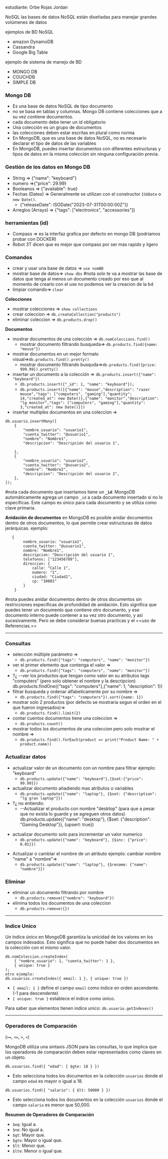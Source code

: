 estudiante:  Orbe Rojas Jordan 

NoSQL
las bases de datos NoSQL están diseñadas para manejar grandes volúmenes de datos

ejemplos de BD NoSQL 
- amazon DynamoDB
- Cassandra
- Google Big Table

ejemplo de sistema de manejo de BD 
- MONGO DB
- COUCHDB
- SIMPLE DB 


### Mongo DB 
- Es una base de datos NoSQL de tipo documento
- no se basa en tablas y columnas. Mongo DB contiene colecciones que a su vez contiene documentos. 
- cada documento debe tener un id obligatorio 
- Una colección es un grupo de documentos 
- las colecciones deben estar escritas en plural como norma
- En MongoDB, que es una base de datos NoSQL, no es necesario declarar el tipo de datos de las variables
- En MongoDB, puedes insertar documentos con diferentes estructuras y tipos de datos en la misma colección sin ninguna configuración previa.

### Gestión de los datos en Mongo DB
- String => {"name": "keyboard"}
- numero =>{"price": 29.99} 
- Booleanos => {"available": true}
- Fechas (Dates) => Generalmente se utilizan con el constructor `ISODate` o `new Date()`.
	- {"releaseDate": ISODate("2023-07-31T00:00:00Z")}
- Arreglos (Arrays) => {"tags": ["electronics", "accessories"]}


### herramientas (id)
- Compass => es la interfaz grafica por defecto en mongo DB (podriamos probar con DOCKER)
- Robot 3T dicen que es mejor que compass por ser mas rapido y ligero

### Comandos


- crear y usar una base de datos => `use nomBD`
- mostrar base de datos=> `show dbs` #nota solo te va  a mostrar las base de datos que tenga al menos un documento creado por eso que al momento de crearlo con el use no podemos ver la creacion de la bd 
- limpiar comando=> `clear`


**Colecciones** 
- mostrar colecciones => `show collections`
- crear coleccion => `db.createCollection("products")`
- eliminar coleccion => `db.products.drop()`

**Documentos**
- mostrar documentos de una colección => `db.nomColeccions.find()`
	- mostrar documento filtrando busqueda=> `db.products.find({name: "mouse"})`
- mostrar documentos en un mejor formato visual=>`db.products.find().pretty()`
	- mostrar documento filtrando busquda=>`db.products.find({price: 999.99}).pretty()`
- insertar un documento a la colección => `db.products.insert({"name": "keyboard"})`
	- `db.products.insert({"_id": 1, "name": "keyboard"});`
	- `db.products.insert([{"name": "mouse","description": "razer mouse","tags": ["computers", "gaming"],"quantity": 14,"created_at": new Date()},{"name": "monitor","description": "lg monitor","tags": ["computers", "gaming"],"quantity": 3,"created_at": new Date()}])`
- insertar multiples documentos en una coleccion => 
```
db.usuario.insertMany([
    {
        "nombre_usuario": "usuario1",
        "cuenta_twitter": "@usuario1",
        "nombre": "Nombre1",
        "descripcion": "Descripción del usuario 1",
      
    },
    {
        "nombre_usuario": "usuario2",
        "cuenta_twitter": "@usuario2",
        "nombre": "Nombre2",
        "descripcion": "Descripción del usuario 2",
    },
]);
```

#nota cada documento que insertamos tiene un **`_id`**: MongoDB automáticamente agrega un campo `_id` a cada documento insertado si no lo especificas. Este campo es único para cada documento y se utiliza como clave primaria.
 
**Anidación de documentos** 
en MongoDB es posible anidar documentos dentro de otros documentos, lo que permite crear estructuras de datos jerárquicas.
ejemplo:
```
   {
        nombre_usuario: "usuario1",
        cuenta_twitter: "@usuario1",
        nombre: "Nombre1",
        descripcion: "Descripción del usuario 1",
        telefonos: ["123456789"],
        direccion: {
            calle: "Calle 1",
            numero: "1",
            ciudad: "Ciudad1",
            cp: "10001"
        }
    }
```
#nota puedes anidar documentos dentro de otros documentos sin restricciones específicas de profundidad de anidación. Esto significa que puedes tener un documento que contiene otro documento, y ese documento interno puede contener a su vez otro documento, y así sucesivamente. Pero se debe considerar buenas practicas y el ==uso de Referencias.== 


---

### Consultas 
- selección múltiple parámetro =>  
	- `db.products.find({"tags": "computers", "name": "monitor"})`
- ver el primer elemento que contenga el valor =>  
	- `db.products.find({"tags": "computers", "name": "monitor"})`
- ?¿ --ver los productos que tengan como valor en su atributos tags "computers" (pero solo obtener el nombre y la descripcion)
db.products.findOne({"tags": "computers"},{"name": 1, "description": 1})
- filtrar busqueda y ordenar alfabeticamente por su nombre =>  
	- `db.products.find({"tags": "computers"}).sort({name: 1})`
- mostrar solo 2 productos (por defecto se mostraria segun el orden en el que fueron ingresados)=>
	- `db.products.find().limit(2)`
- contar cuentos documentos tiene una coleccion => 
	- `db.products.count()`
- mostrar todos los documentos de una coleccion pero solo mostrar el nombre =>
	- `db.products.find().forEach(product => print("Product Name: " + product.name))`

### Actualizar datos
- actualizar valor de un documento con un nombre para filtrar ejemplo:  "keyboard"
	- `db.products.update({"name": "keyboard"},{$set:{"price": 99.99}})`
- actualizar documento añadiendo mas atributos o variables 
	- `db.products.update({"name": "laptop"}, {$set: {"description": "lg gran laptop"}})`
- ?¿ no entiendo: 
	- --Actualizar el producto con nombre "desktop" (para que a pesar que no exista lo guarde y se agreguen otros datos) db.products.update({"name": "desktop"}, {$set: {"description": "Gaming Desktop"}}, {upsert: true})
* actualizar documento solo para incrementar un valor numerico 
	* `db.products.update({"name": "keyboard"}, {$inc: {"price": 0.01}})`
- Actualizar o cambiar el nombre de un atributo ejemplo: cambiar nombre "name" a "nombre"=> 
	- `db.products.update({"name": "laptop"}, {$rename: {"name": "nombre"}})`
	
### Eliminar
- eliminar un documento filtrando por nombre 
	- `db.products.remove({"nombre": "keyboard"})`
- elimina todos los documentos de una coleccion 
	- `db.products.remove({})`


----

### Indice Unico 
Un índice único en MongoDB  garantiza la unicidad de los valores en los campos indexados. Esto significa que no puede haber dos documentos en la colección con el mismo valor.

```
db.nomColeccion.createIndex(
    { "nombre_usuario": 1, "cuenta_twitter": 1 },
    { unique: true }
);
otro ejemplo:
db.usuarios.createIndex({ email: 1 }, { unique: true })

```
- `{ email: 1 }` define el campo `email` como índice en orden ascendente. (-1 para descendente)
- `{ unique: true }` establece el índice como único.

Para saber que elementos tienen indice unico: `db.usuario.getIndexes()`


---
### Operadores de Comparación
(`>=`, `<=`, `>`, `<`)

MongoDB utiliza una sintaxis JSON para las consultas, lo que implica que los operadores de comparación deben estar representados como claves en un objeto.

```
db.usuarios.find({ "edad": { $gte: 18 } })

```
- Esto selecciona todos los documentos en la colección `usuarios` donde el campo `edad` es mayor o igual a 18.
```
db.usuarios.find({ "salario": { $lt: 50000 } })

```
- Esto selecciona todos los documentos en la colección `usuarios` donde el campo `salario` es menor que 50,000.

 **Resumen de Operadores de Comparación**

- `$eq`: Igual a.
- `$ne`: No igual a.
- `$gt`: Mayor que.
- `$gte`: Mayor o igual que.
- `$lt`: Menor que.
- `$lte`: Menor o igual que.
